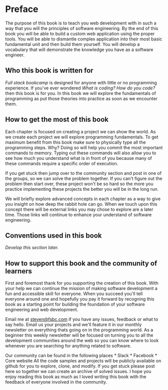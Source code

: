 # Preface
The purpose of this book is to teach you web development with in such a way that you will the principles of software engineering. By the end of this book you will be able to build a custom web application using the proper tools. You will be able to dismantle complex application into their most basic fundamental unit and then build them yourself. You will develop a vocabulary that will demonstrate the knowledge you have as a software engineer. 

## Who this book is written for
*Full stack bookcamp* is designed for anyone with little or no programming experience. If you've ever wondered *What is coding? How do you code?* then this book is for you. In this book we will explore the fundamentals of programming as put those theories into practice as soon as we encounter them. 

## How to get the most of this book
Each chapter is focused on creating a project we can show the world. As we create each project we will explore programming fundamentals. To get maximum benefit from this book make sure to physically type all the programming steps. Why? Doing so will help you commit the most important commands to memory. Typing out these commands will also allow you to see how much you understand what is in front of you because many of these commands require a specific order of execution. 

If you get stuck then jump over to the community section and post in one of the groups, so we can solve the problem together. If you can't figure out the problem then start over, these project won't be so hard so the more you practice implementing these projects the better you will be in the long run. 

We will briefly explore advanced concepts in each chapter as a way to give you insight on how deep the rabbit hole can go. When we touch upon this concept there will be external links you may chose to explore are a later time. Those links will continue to enhance your understand of software engineering.



## Conventions used in this book
*Develop this section later.*



## How to support this book and the community of learners
First and foremost thank for you supporting the creation of this book. With your help we can continue the mission of making software development a fun and accessible skill for everyone. When you succeed you'll tell everyone around one and hopefully you pay it forward by recogning this book as a starting point for building the foundation of your software engineering and web development. 

Email me at steven@fsbc.com if you have any issues, feedback or what to say hello. Email us your projects and we'll feature it in our monthly newsletter on everything thats going on in the programming world. As a beginner this weekly newsletter will be focused on turning you to all the  development communities around the web so you can know where to look whenever you are searching for anything related to software.

Our community can be found in the following places
    * Slack 
    * Facebook
    * Core website
All the code samples and projects will be publicly available on github for you to explore, clone, and modify. If you get stuck please post here so together we can create an archive of solved issues. I hope you enjoy reading this book as much as I loved writing this book with the feedback of everyone involved in the community. 







